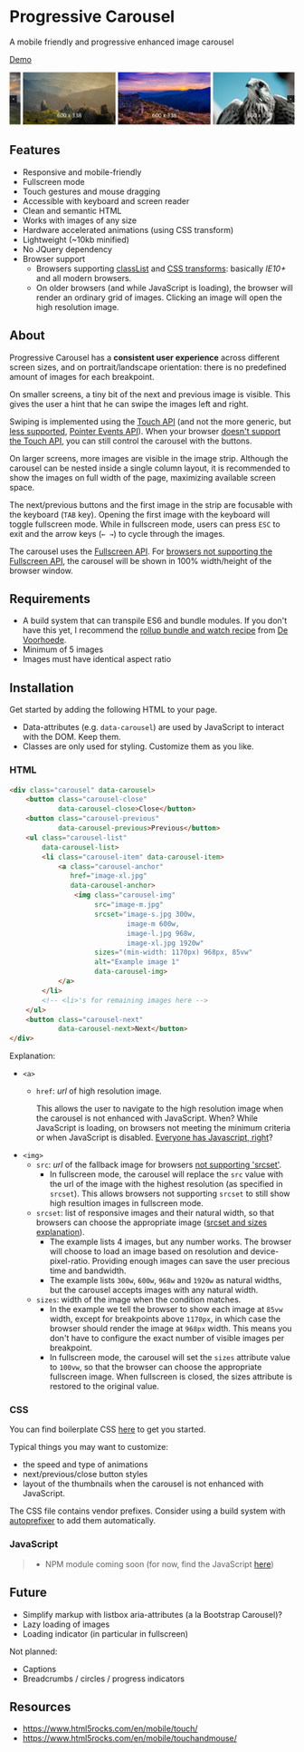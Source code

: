 # Progressive Carousel

A mobile friendly and progressive enhanced image carousel

[Demo](http://www.reinout.com/progressive-carousel)

![Screenshot](/screenshot.jpg?raw=true)

## Features

* Responsive and mobile-friendly
* Fullscreen mode
* Touch gestures and mouse dragging
* Accessible with keyboard and screen reader
* Clean and semantic HTML
* Works with images of any size
* Hardware accelerated animations (using CSS transform)
* Lightweight (~10kb minified)
* No JQuery dependency
* Browser support
  * Browsers supporting [classList](http://caniuse.com/#feat=classlist) and [CSS transforms](http://caniuse.com/#feat=css-transitions): basically *IE10+* and all modern browsers.
  * On older browsers (and while JavaScript is loading), the browser will render an ordinary grid of images. Clicking an image will open the high resolution image.

## About

Progressive Carousel has a **consistent user experience** across different screen sizes, and on portrait/landscape orientation: there is no predefined amount of images for each breakpoint. 

On smaller screens, a tiny bit of the next and previous image is visible. This gives the user a hint that he can swipe the images left and right. 

Swiping is implemented using the [Touch API](https://developer.mozilla.org/en-US/docs/Web/API/Touch_events) (and not the more generic, but [less supported](http://caniuse.com/#feat=pointer), [Pointer Events API](https://developer.mozilla.org/en-US/docs/Web/API/Pointer_events)). When your browser [doesn't support the Touch API](http://caniuse.com/#feat=touch), you can still control the carousel with the buttons.

On larger screens, more images are visible in the image strip. Although the carousel can be nested inside a single column layout, it is recommended to show the images on full width of the page, maximizing available screen space.

The next/previous buttons and the first image in the strip are focusable with the keyboard (`TAB` key). Opening the first image with the keyboard will toggle fullscreen mode. While in fullscreen mode, users can press `ESC` to exit and the arrow keys (`← →`) to cycle through the images.

The carousel uses the [Fullscreen API](https://developer.mozilla.org/en-US/docs/Web/API/Fullscreen_API). For [browsers not supporting the Fullscreen API](http://caniuse.com/#feat=fullscreen), the carousel will be shown in 100% width/height of the browser window.
   
## Requirements

* A build system that can transpile ES6 and bundle modules. If you don't have this yet, I recommend the [rollup bundle and watch recipe](https://github.com/voorhoede/front-end-tooling-recipes/tree/master/rollup-bundle-and-watch) from [De Voorhoede](https://www.voorhoede.nl). 
* Minimum of 5 images 
* Images must have identical aspect ratio

## Installation

Get started by adding the following HTML to your page. 

* Data-attributes (e.g. `data-carousel`) are used by JavaScript to interact with the DOM. Keep them.
* Classes are only used for styling. Customize them as you like.

### HTML

```html
<div class="carousel" data-carousel>
    <button class="carousel-close" 
            data-carousel-close>Close</button>
    <button class="carousel-previous" 
            data-carousel-previous>Previous</button>
    <ul class="carousel-list" 
        data-carousel-list>
        <li class="carousel-item" data-carousel-item>
            <a class="carousel-anchor" 
               href="image-xl.jpg"
               data-carousel-anchor>
                <img class="carousel-img" 
                     src="image-m.jpg"
                     srcset="image-s.jpg 300w,
                             image-m 600w,
                             image-l.jpg 968w,
                             image-xl.jpg 1920w"
                     sizes="(min-width: 1170px) 968px, 85vw"
                     alt="Example image 1"
                     data-carousel-img>
            </a>
        </li>
        <!-- <li>'s for remaining images here -->
    </ul>
    <button class="carousel-next"
            data-carousel-next>Next</button>
</div>
```
Explanation:

* `<a>`
  * `href`: _url_ of high resolution image.
  
     This allows the user to navigate to the high resolution image when the carousel is not enhanced with JavaScript. When? While JavaScript is loading, on browsers not meeting the minimum criteria or when JavaScript is disabled. [Everyone has Javascript, right](https://kryogenix.org/code/browser/everyonehasjs.html)? 
* `<img>`
  *  `src`: _url_ of the fallback image for browsers [not supporting 'srcset'](http://caniuse.com/#feat=srcset).
     * In fullscreen mode, the carousel will replace the `src` value with the url of the image with the highest resolution (as specified in `srcset`). This allows browsers not supporting `srcset` to still show high resultion images in fullscreen mode. 
  *  `srcset`: list of responsive images and their natural width, so that browsers can choose the appropriate image ([srcset and sizes explanation](https://jakearchibald.com/2015/anatomy-of-responsive-images/#varying-size-and-density)). 
      * The example lists 4 images, but any number works. The browser will choose to load an image based on resolution and device-pixel-ratio. Providing enough images can save the user precious time and bandwidth.
      * The example lists `300w`, `600w`, `968w` and `1920w` as natural widths, but the carousel accepts images with any natural width.     
  *  `sizes`: width of the image when the condition matches.
      * In the example we tell the browser to show each image at `85vw` width, except for breakpoints above `1170px`, in which case the browser should render the image at `968px` width. This means you don't have to configure the exact number of visible images per breakpoint.      
      * In fullscreen mode, the carousel will set the `sizes` attribute value to `100vw`, so that the browser can choose the appropriate fullscreen image. When fullscreen is closed, the sizes attribute is restored to the original value.

### CSS

You can find boilerplate CSS [here](./demo/index.css) to get you started. 

Typical things you may want to customize:

- the speed and type of animations
- next/previous/close button styles
- layout of the thumbnails when the carousel is not enhanced with JavaScript.

The CSS file contains vendor prefixes. Consider using a build system with [autoprefixer](https://github.com/postcss/autoprefixer) to add them automatically. 

### JavaScript

> 
> * NPM module coming soon  (for now, find the JavaScript [here](https://github.com/reinoute/progressive-carousel/blob/master/src/carousel.js))
>

## Future

- Simplify markup with listbox aria-attributes (a la Bootstrap Carousel)?
- Lazy loading of images
- Loading indicator (in particular in fullscreen)

Not planned:

- Captions
- Breadcrumbs / circles / progress indicators

## Resources

- https://www.html5rocks.com/en/mobile/touch/
- https://www.html5rocks.com/en/mobile/touchandmouse/

